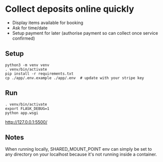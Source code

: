 # Collect deposits online quickly

- Display items available for booking
- Ask for time/date
- Setup payment for later (authorise payment so can collect once service confirmed)


## Setup

```
python3 -m venv venv
. venv/bin/activate
pip install -r requirements.txt
cp ./app/.env.example ./app/.env  # update with your stripe key
```

## Run

```
. venv/bin/activate
export FLASK_DEBUG=1
python app.wsgi
```

http://127.0.0.1:5500/

## Notes 
When running locally, SHARED_MOUNT_POINT env can simply be set to any directory on your localhost because it's not running inside a container.

